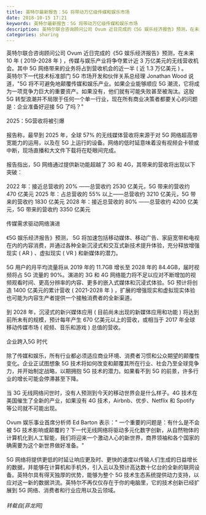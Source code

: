```yaml
---
title: 英特尔最新报告：5G 将带动万亿级传媒和娱乐市场
date: 2018-10-15 17:21
keywords: 英特尔最新报告：5G 将带动万亿级传媒和娱乐市场
description: 英特尔联合咨询顾问公司 Ovum 近日完成的《5G 娱乐经济报告》预测，在未来 10 年 ( 2019-2028 年 ) ，传媒与娱乐产业将争夺累计近 3 万亿美元的无线营收机会。其中 5G 网络带来的业务将占到营收机会的近一半 ( 近 1.3 万亿美元 ) 。英特尔下一代技术标准部门 5G 市场开发和伙伴关系总经理 Jonathan Wood 说道，"5G 将不可避免地颠覆传媒和娱乐产业。如果企业能够顺应 5G 潮流，它将成为一项竞争力巨大的重要资产。如果没有，他们就有可能失败甚至被淘汰。这股 5G 转型浪潮并不局限于任何一个单一行业，现在所有商业决策者都要关心的问题是：企业准备好迎接 5G 了吗？"2025：5G营收将被引爆报告称，最早到 2025 年，全球 57% 的无线媒体营收将来源于对 5G 网络超高带宽能力的运用，以及在 5G 上运行的设备。网络的低时延意味着没有视频会卡顿或中断，现场直播和大文件下载将在眨眼间完成。报告指出，5G 网络通过提供新功能超越了 3G 和 4G，其带来的营收将出现以下突破：2022 年：接近总营收的 20% ——总营收约 2530 亿美元，5G 带来的营收约 470 亿美元 2025 年：占总营收的 55% 以上——总营收约 3210 亿美元，5G 带来的营收约 1830 亿美元 2028 年：接近总营收的 80% ——总营收约 4200 亿美元，5G 带来的营收约 3350 亿美元传媒需求驱动网络演进《5G 娱乐经济报告》预测， 5G 将加速包括移动媒体、移动广告、家庭宽带和电视在内的内容消费，并通过各种全新沉浸式和交互式新技术提升体验，充分释放增强现实 ( AR ) 、虚拟现实 ( VR ) 和新媒体的潜力。5G 用户的月平均流量将从 2019 年的 11.7GB 增长至 2028 年的 84.4GB，届时视频将占 5G 流量的 90%。演进的 3G 和 4G 网络能力将不足以应对不断增加的视频观看时间、更高分辨率的内容、更多的嵌入式媒体和沉浸式体验。5G 预计将创造 1400 亿美元的累计营收 ( 2021-2028 年 ) ，扩展的增强现实和虚拟现实体验也可能为内容生产者提供一个接触消费者的全新渠道。到 2028 年，沉浸式的新兴媒体应用 ( 目前尚未出现的新媒体应用和功能 ) 将达到前所未有的规模，预计每年产生 670 亿美元以上的营收，或相当于 2017 年全球移动传媒市场 ( 视频、音乐和游戏 ) 总值的营收。企业跨入5G 时代除了传媒和娱乐，所有行业都必须适应商业环境、消费者习惯和公众期望的颠覆性变化。企业正试图想象 5G 技术将如何改变和颠覆其所在行业、社会乃至全球竞争力，并开始制定战略，以期拥抱 5G 技术的潜力。如果看不到 5G 的前景，许多行业的增长可能会停滞甚至下降。当 3G 无线网络问世时，没有人预测到今天的移动世界会是什么样子。4G 技术在美国催生了全新的产业，如果没有 4G 技术，Airbnb、优步、Netflix 和 Spotify 等公司就不可能出现。Ovum 娱乐事业首席分析师 Ed Barton 表示：" 一个重要的问题是：有什么是不会被 5G 技术影响或颠覆的？下一代无线网络将驱动多元化数字创新，从自然物体的计算机化到人工智能，我们将迎来一个激动人心的新世界，商界领袖和各个国家的确需要为这个新世界做好准备。"5G 网络将提供更低的时延让响应更及时、更快的速度以传输人们生成的日益增长的数据，并能够在计算机和手机外，引入云以及预计高达数十亿台的全新的联网设备。英特尔具有得天独厚的优势，能够为整个 5G 技术生态系统提供动力支持，以应对这一新的数据洪流。英特尔不再仅仅存在于你的电脑里，它的技术创新已经扩展到 5G 网络、消费者和行业应用以及云领域。
categories: sharing
---
```

<td class="t_f" id="postmessage_2034894">

英特尔联合咨询顾问公司 Ovum 近日完成的《5G 娱乐经济报告》预测，在未来 10 年 ( 2019-2028 年 ) ，传媒与娱乐产业将争夺累计近 3 万亿美元的无线营收机会。其中 5G 网络带来的业务将占到营收机会的近一半 ( 近 1.3 万亿美元 ) 。<br/>
英特尔下一代技术标准部门 5G 市场开发和伙伴关系总经理 Jonathan Wood 说道，"5G 将不可避免地颠覆传媒和娱乐产业。如果企业能够顺应 5G 潮流，它将成为一项竞争力巨大的重要资产。如果没有，他们就有可能失败甚至被淘汰。这股 5G 转型浪潮并不局限于任何一个单一行业，现在所有商业决策者都要关心的问题是：企业准备好迎接 5G 了吗？"<br/>
<br/>
2025：5G营收将被引爆<br/>
<br/>
报告称，最早到 2025 年，全球 57% 的无线媒体营收将来源于对 5G 网络超高带宽能力的运用，以及在 5G 上运行的设备。网络的低时延意味着没有视频会卡顿或中断，现场直播和大文件下载将在眨眼间完成。<br/>
<br/>
报告指出，5G 网络通过提供新功能超越了 3G 和 4G，其带来的营收将出现以下突破：<br/>
<br/>
2022 年：接近总营收的 20% ——总营收约 2530 亿美元，5G 带来的营收约 470 亿美元 2025 年：占总营收的 55% 以上——总营收约 3210 亿美元，5G 带来的营收约 1830 亿美元 2028 年：接近总营收的 80% ——总营收约 4200 亿美元，5G 带来的营收约 3350 亿美元<br/>
<br/>
传媒需求驱动网络演进<br/>
<br/>
《5G 娱乐经济报告》预测， 5G 将加速包括移动媒体、移动广告、家庭宽带和电视在内的内容消费，并通过各种全新沉浸式和交互式新技术提升体验，充分释放增强现实 ( AR ) 、虚拟现实 ( VR ) 和新媒体的潜力。<br/>
<br/>
5G 用户的月平均流量将从 2019 年的 11.7GB 增长至 2028 年的 84.4GB，届时视频将占 5G 流量的 90%。演进的 3G 和 4G 网络能力将不足以应对不断增加的视频观看时间、更高分辨率的内容、更多的嵌入式媒体和沉浸式体验。5G 预计将创造 1400 亿美元的累计营收 ( 2021-2028 年 ) ，扩展的增强现实和虚拟现实体验也可能为内容生产者提供一个接触消费者的全新渠道。<br/>
<br/>
到 2028 年，沉浸式的新兴媒体应用 ( 目前尚未出现的新媒体应用和功能 ) 将达到前所未有的规模，预计每年产生 670 亿美元以上的营收，或相当于 2017 年全球移动传媒市场 ( 视频、音乐和游戏 ) 总值的营收。<br/>
<br/>
企业跨入5G 时代<br/>
<br/>
除了传媒和娱乐，所有行业都必须适应商业环境、消费者习惯和公众期望的颠覆性变化。企业正试图想象 5G 技术将如何改变和颠覆其所在行业、社会乃至全球竞争力，并开始制定战略，以期拥抱 5G 技术的潜力。如果看不到 5G 的前景，许多行业的增长可能会停滞甚至下降。<br/>
<br/>
当 3G 无线网络问世时，没有人预测到今天的移动世界会是什么样子。4G 技术在美国催生了全新的产业，如果没有 4G 技术，Airbnb、优步、Netflix 和 Spotify 等公司就不可能出现。<br/>
<br/>
Ovum 娱乐事业首席分析师 Ed Barton 表示：" 一个重要的问题是：有什么是不会被 5G 技术影响或颠覆的？下一代无线网络将驱动多元化数字创新，从自然物体的计算机化到人工智能，我们将迎来一个激动人心的新世界，商界领袖和各个国家的确需要为这个新世界做好准备。"<br/>
<br/>
5G 网络将提供更低的时延让响应更及时、更快的速度以传输人们生成的日益增长的数据，并能够在计算机和手机外，引入云以及预计高达数十亿台的全新的联网设备。英特尔具有得天独厚的优势，能够为整个 5G 技术生态系统提供动力支持，以应对这一新的数据洪流。英特尔不再仅仅存在于你的电脑里，它的技术创新已经扩展到 5G 网络、消费者和行业应用以及云领域。</td>
###### 转载自[菲龙网]